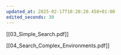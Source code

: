 ```yaml
---
updated_at: 2025-02-17T10:20:20.458+01:00
edited_seconds: 30
---
```

[[03_Simple_Search.pdf]]

[[04_Search_Complex_Environments.pdf]]

